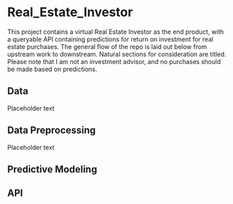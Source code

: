 # Real_Estate_Investor

This project contains a virtual Real Estate Investor as the end product, with a queryable API containing predictions for return on investment for real estate purchases. The general flow of the repo is laid out below from upstream work to downstream. Natural sections for consideration are titled. Please note that I am not an investment advisor, and no purchases should be made based on predictions.


## Data
Placeholder text

## Data Preprocessing
Placeholder text

## Predictive Modeling

## API
